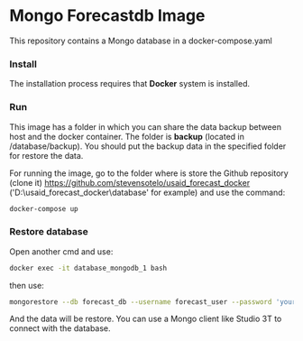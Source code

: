 # Mongo Forecastdb Image
This repository contains a Mongo database in a docker-compose.yaml

### Install
The installation process requires that **Docker** system is installed. 

### Run
This image has a folder in which you can share the data backup between host and the docker container. The folder
is **backup** (located in /database/backup). You should put the backup data in the specified folder for restore the data.

For running the image, go to the folder where is store the Github repository (clone it) https://github.com/stevensotelo/usaid_forecast_docker ('D:\usaid_forecast_docker\database' for example) and use the command:
``` bash
docker-compose up
```
### Restore database
Open another cmd and use:

``` bash
docker exec -it database_mongodb_1 bash
```
then use:

``` bash
mongorestore --db forecast_db --username forecast_user --password 'your_password2' --authenticationDatabase admin /backup/forecast_db/
```
And the data will be restore. You can use a Mongo client like Studio 3T to connect with the database.
